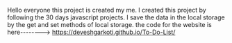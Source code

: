 Hello everyone this project is created my me. I created this project by following the 30 days javascript projects.
I save the data in the local storage by the get and set methods of local storage.
the code for the website is here--------> 
https://deveshgarkoti.github.io/To-Do-List/
